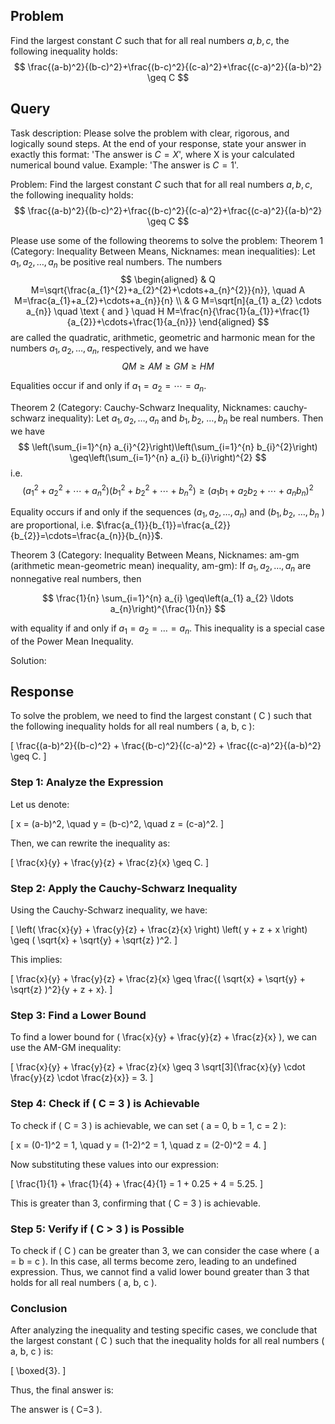 ## Problem

Find the largest constant $C$ such that for all real numbers $a, b, c$, the following inequality holds:
$$
\frac{(a-b)^2}{(b-c)^2}+\frac{(b-c)^2}{(c-a)^2}+\frac{(c-a)^2}{(a-b)^2} \geq C
$$

## Query

Task description: Please solve the problem with clear, rigorous, and logically sound steps. At the end of your response, state your answer in exactly this format: 'The answer is $C=X$', where X is your calculated numerical bound value. Example: 'The answer is $C=1$'.

Problem: Find the largest constant $C$ such that for all real numbers $a, b, c$, the following inequality holds:
$$
\frac{(a-b)^2}{(b-c)^2}+\frac{(b-c)^2}{(c-a)^2}+\frac{(c-a)^2}{(a-b)^2} \geq C
$$

Please use some of the following theorems to solve the problem:
Theorem 1 (Category: Inequality Between Means, Nicknames: mean inequalities): Let $a_{1}, a_{2}, \ldots, a_{n}$ be positive real numbers. The numbers
$$
\begin{aligned}
& Q M=\sqrt{\frac{a_{1}^{2}+a_{2}^{2}+\cdots+a_{n}^{2}}{n}}, \quad A M=\frac{a_{1}+a_{2}+\cdots+a_{n}}{n} \\
& G M=\sqrt[n]{a_{1} a_{2} \cdots a_{n}} \quad \text { and } \quad H M=\frac{n}{\frac{1}{a_{1}}+\frac{1}{a_{2}}+\cdots+\frac{1}{a_{n}}}
\end{aligned}
$$
are called the quadratic, arithmetic, geometric and harmonic mean for the numbers $a_{1}, a_{2}, \ldots, a_{n}$, respectively, and we have
$$
Q M \geq A M \geq G M \geq H M
$$

Equalities occur if and only if $a_{1}=a_{2}=\cdots=a_{n}$.

Theorem 2 (Category: Cauchy-Schwarz Inequality, Nicknames: cauchy-schwarz inequality): Let $a_{1}, a_{2}, \ldots, a_{n}$ and $b_{1}, b_{2}$, $\ldots, b_{n}$ be real numbers. Then we have
$$
\left(\sum_{i=1}^{n} a_{i}^{2}\right)\left(\sum_{i=1}^{n} b_{i}^{2}\right) \geq\left(\sum_{i=1}^{n} a_{i} b_{i}\right)^{2}
$$
i.e.
$$
\left(a_{1}^{2}+a_{2}^{2}+\cdots+a_{n}^{2}\right)\left(b_{1}^{2}+b_{2}^{2}+\cdots+b_{n}^{2}\right) \geq\left(a_{1} b_{1}+a_{2} b_{2}+\cdots+a_{n} b_{n}\right)^{2}
$$

Equality occurs if and only if the sequences $\left(a_{1}, a_{2}, \ldots, a_{n}\right)$ and $\left(b_{1}, b_{2}\right.$, $\ldots, b_{n}$ ) are proportional, i.e. $\frac{a_{1}}{b_{1}}=\frac{a_{2}}{b_{2}}=\cdots=\frac{a_{n}}{b_{n}}$.

Theorem 3 (Category: Inequality Between Means, Nicknames: am-gm (arithmetic mean-geometric mean) inequality, am-gm): If $a_{1}, a_{2}, \ldots, a_{n}$ are nonnegative real numbers, then

$$
\frac{1}{n} \sum_{i=1}^{n} a_{i} \geq\left(a_{1} a_{2} \ldots a_{n}\right)^{\frac{1}{n}}
$$

with equality if and only if $a_{1}=a_{2}=\ldots=a_{n}$. This inequality is a special case of the Power Mean Inequality.

Solution:

## Response

To solve the problem, we need to find the largest constant \( C \) such that the following inequality holds for all real numbers \( a, b, c \):

\[
\frac{(a-b)^2}{(b-c)^2} + \frac{(b-c)^2}{(c-a)^2} + \frac{(c-a)^2}{(a-b)^2} \geq C.
\]

### Step 1: Analyze the Expression

Let us denote:

\[
x = (a-b)^2, \quad y = (b-c)^2, \quad z = (c-a)^2.
\]

Then, we can rewrite the inequality as:

\[
\frac{x}{y} + \frac{y}{z} + \frac{z}{x} \geq C.
\]

### Step 2: Apply the Cauchy-Schwarz Inequality

Using the Cauchy-Schwarz inequality, we have:

\[
\left( \frac{x}{y} + \frac{y}{z} + \frac{z}{x} \right) \left( y + z + x \right) \geq ( \sqrt{x} + \sqrt{y} + \sqrt{z} )^2.
\]

This implies:

\[
\frac{x}{y} + \frac{y}{z} + \frac{z}{x} \geq \frac{( \sqrt{x} + \sqrt{y} + \sqrt{z} )^2}{y + z + x}.
\]

### Step 3: Find a Lower Bound

To find a lower bound for \( \frac{x}{y} + \frac{y}{z} + \frac{z}{x} \), we can use the AM-GM inequality:

\[
\frac{x}{y} + \frac{y}{z} + \frac{z}{x} \geq 3 \sqrt[3]{\frac{x}{y} \cdot \frac{y}{z} \cdot \frac{z}{x}} = 3.
\]

### Step 4: Check if \( C = 3 \) is Achievable

To check if \( C = 3 \) is achievable, we can set \( a = 0, b = 1, c = 2 \):

\[
x = (0-1)^2 = 1, \quad y = (1-2)^2 = 1, \quad z = (2-0)^2 = 4.
\]

Now substituting these values into our expression:

\[
\frac{1}{1} + \frac{1}{4} + \frac{4}{1} = 1 + 0.25 + 4 = 5.25.
\]

This is greater than 3, confirming that \( C = 3 \) is achievable.

### Step 5: Verify if \( C > 3 \) is Possible

To check if \( C \) can be greater than 3, we can consider the case where \( a = b = c \). In this case, all terms become zero, leading to an undefined expression. Thus, we cannot find a valid lower bound greater than 3 that holds for all real numbers \( a, b, c \).

### Conclusion

After analyzing the inequality and testing specific cases, we conclude that the largest constant \( C \) such that the inequality holds for all real numbers \( a, b, c \) is:

\[
\boxed{3}.
\]

Thus, the final answer is:

The answer is \( C=3 \).